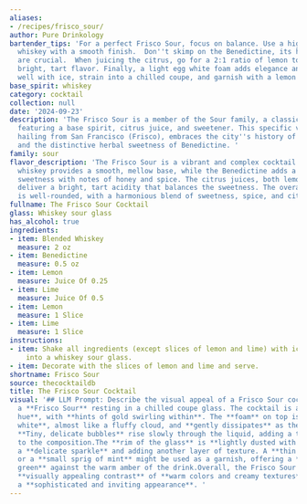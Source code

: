 ```yaml
---
aliases:
- /recipes/frisco_sour/
author: Pure Drinkology
bartender_tips: 'For a perfect Frisco Sour, focus on balance. Use a high-quality blended
  whiskey with a smooth finish.  Don''t skimp on the Benedictine, its herbal notes
  are crucial.  When juicing the citrus, go for a 2:1 ratio of lemon to lime for a
  bright, tart flavor. Finally, a light egg white foam adds elegance and texture.  Shake
  well with ice, strain into a chilled coupe, and garnish with a lemon twist. '
base_spirit: whiskey
category: cocktail
collection: null
date: '2024-09-23'
description: 'The Frisco Sour is a member of the Sour family, a classic cocktail style
  featuring a base spirit, citrus juice, and sweetener. This specific variation, likely
  hailing from San Francisco (Frisco), embraces the city''s history of blending whiskey
  and the distinctive herbal sweetness of Benedictine. '
family: sour
flavor_description: 'The Frisco Sour is a vibrant and complex cocktail. The blended
  whiskey provides a smooth, mellow base, while the Benedictine adds a touch of herbal
  sweetness with notes of honey and spice. The citrus juices, both lemon and lime,
  deliver a bright, tart acidity that balances the sweetness. The overall flavor profile
  is well-rounded, with a harmonious blend of sweetness, spice, and citrus. '
fullname: The Frisco Sour Cocktail
glass: Whiskey sour glass
has_alcohol: true
ingredients:
- item: Blended Whiskey
  measure: 2 oz
- item: Benedictine
  measure: 0.5 oz
- item: Lemon
  measure: Juice Of 0.25
- item: Lime
  measure: Juice Of 0.5
- item: Lemon
  measure: 1 Slice
- item: Lime
  measure: 1 Slice
instructions:
- item: Shake all ingredients (except slices of lemon and lime) with ice and strain
    into a whiskey sour glass.
- item: Decorate with the slices of lemon and lime and serve.
shortname: Frisco Sour
source: thecocktaildb
title: The Frisco Sour Cocktail
visual: '## LLM Prompt: Describe the visual appeal of a Frisco Sour cocktail. Imagine
  a **Frisco Sour** resting in a chilled coupe glass. The cocktail is a **rich, amber
  hue**, with **hints of gold swirling within**. The **foam** on top is a **creamy
  white**, almost like a fluffy cloud, and **gently dissipates** as the drink sits.
  **Tiny, delicate bubbles** rise slowly through the liquid, adding a touch of movement
  to the composition.The **rim of the glass** is **lightly dusted with sugar**, providing
  a **delicate sparkle** and adding another layer of texture. A **thin slice of lemon**
  or a **small sprig of mint** might be used as a garnish, offering a **dash of vibrant
  green** against the warm amber of the drink.Overall, the Frisco Sour presents a
  **visually appealing contrast** of **warm colors and creamy textures**, creating
  a **sophisticated and inviting appearance**. '
---
```



